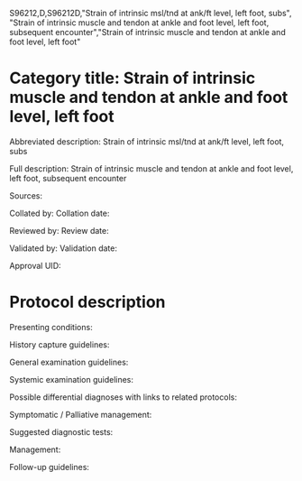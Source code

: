 S96212,D,S96212D,"Strain of intrinsic msl/tnd at ank/ft level, left foot, subs", "Strain of intrinsic muscle and tendon at ankle and foot level, left foot, subsequent encounter","Strain of intrinsic muscle and tendon at ankle and foot level, left foot"
# Category title: Strain of intrinsic muscle and tendon at ankle and foot level, left foot

Abbreviated description: Strain of intrinsic msl/tnd at ank/ft level, left foot, subs

Full description: Strain of intrinsic muscle and tendon at ankle and foot level, left foot, subsequent encounter

Sources:

Collated by:
Collation date:

Reviewed by:
Review date:

Validated by:
Validation date:

Approval UID:

# Protocol description

Presenting conditions:

History capture guidelines:

General examination guidelines:

Systemic examination guidelines:

Possible differential diagnoses with links to related protocols:

Symptomatic / Palliative management:

Suggested diagnostic tests:

Management:

Follow-up guidelines:
